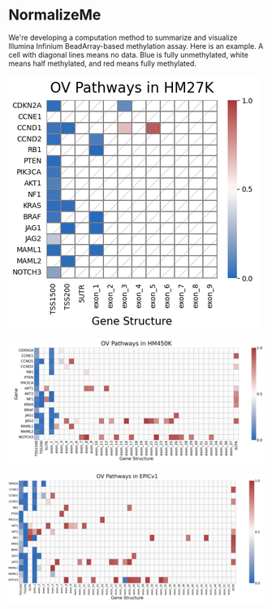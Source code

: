 # NormalizeMe

We're developing a computation method to summarize and visualize Illumina Infinium BeadArray-based methylation assay. Here is an example. A cell with diagonal lines means no data. Blue is fully unmethylated, white means half methylated, and red means fully methylated. 

![plot](./Path_OVHM27k.png) 

![plot](./Path_HM450k.png) 

![plot](./Pathways_Epicv1.png)
